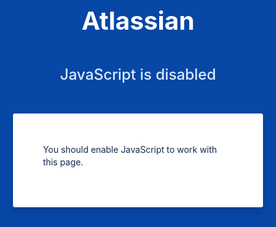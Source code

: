 <!doctype html><html lang="en"><head><meta charset="utf-8"><meta http-equiv="X-UA-Compatible" content="IE=edge"><meta name="viewport" content="width=device-width,initial-scale=1"><meta name="description" content="Log in to Jira, Confluence, and all other Atlassian Cloud products here. Not an Atlassian user? Sign up for free."><meta name="google-site-verification" content="HNNnCkeVQ-w56fqPpX2TTEMRmta5QJ-bDunwoaUep-o"><meta name="" content=""><meta name="" content=""><link rel="shortcut icon" href="https://aid-frontend.prod.atl-paas.net/atlassian-id/front-end/5.0.250/favicon.ico"><link rel="preconnect" href="https://fonts.gstatic.com" crossorigin><link rel="preconnect" href="https://t.castle.io"><link rel="preconnect" href="https://api.segment.io" crossorigin><link rel="preconnect" href="https://accounts.google.com"><link rel="preconnect" href="https://sentry.io" crossorigin><title>Log in with Atlassian account</title><style>.grecaptcha-badge{visibility:hidden}.scriptLoadError{display:flex;align-content:center;background-color:#0747a6;position:absolute;top:0;left:0;width:100%;height:100%;font-size:14px;font-style:normal;font-weight:400;line-height:1.42857142857143;letter-spacing:-.005em;font-family:-apple-system,BlinkMacSystemFont,Segoe UI,Roboto,Oxygen,Ubuntu,Fira Sans,Droid Sans,Helvetica Neue,sans-serif}.scriptLoadError .container{color:#fff;margin:0 auto;align-items:center;display:flex;flex-direction:column}.scriptLoadError .content{background:#fff;border-radius:3px;box-shadow:0 10px 10px rgba(0,0,0,.1);box-sizing:border-box;color:#172b4d;padding:48px;width:400px}.scriptLoadError .content{margin-top:48px}.scriptLoadError .content p:first-child{margin-top:0}.scriptLoadError .content a{text-decoration:none;color:#0052cc}.scriptLoadError .logo{margin-top:48px;margin-bottom:0;font-size:40px;line-height:48px}.scriptLoadError .heading{color:#deebff;font-size:24px;font-weight:500;line-height:28px;margin-top:48px}</style><script src="https://metal.prod.atl-paas.net/1.24.0/metal-head.min.js"></script><link href="https://aid-frontend.prod.atl-paas.net/atlassian-id/front-end/5.0.250/static/css/39.9dfe180a.chunk.css" rel="stylesheet"></head><body data-app-state="{&quot;appConfig&quot;:{&quot;auth0Config&quot;:{&quot;callbackUrl&quot;:&quot;https://id.atlassian.com/login/callback&quot;,&quot;clientId&quot;:&quot;tDP5by46cc3gEck7d2vbHZsqsfrDK6t9&quot;,&quot;domain&quot;:&quot;auth.atlassian.com&quot;,&quot;tenant&quot;:&quot;atlassian-account-prod&quot;,&quot;tokenIssuer&quot;:&quot;https://atlassian-account-prod.pus2.auth0.com&quot;},&quot;bitbucketSignupUrl&quot;:&quot;https://bitbucket.org/account/signup&quot;,&quot;bitbucketSignupUrlOverrideEnabled&quot;:false,&quot;castleAppId&quot;:&quot;337683121243755&quot;,&quot;googleAuthClientId&quot;:&quot;596149463257-9oquqfivs9on8t8erq23c8qso6vk3cp1.apps.googleusercontent.com&quot;,&quot;marketingConsentApiUrl&quot;:&quot;https://preferences.atlassian.com/rest&quot;,&quot;recaptchaEnable&quot;:true,&quot;recaptchaEnterpriseCheckboxKeySite&quot;:&quot;6LfnteAZAAAAAH3vsGy_TA6P6wBH6jtbMqAeVI8k&quot;,&quot;recaptchaEnterpriseInvisibleKeySite&quot;:&quot;6LcTpeAZAAAAACEXJuZmTp5YVTOUVXnN3TYR_fLM&quot;,&quot;segmentIoKey&quot;:&quot;cb2egpwag7&quot;,&quot;sentryUrl&quot;:&quot;https://71e54c28be0d49f0bcd732ab30f35faa@sentry.io/275199&quot;,&quot;contextPath&quot;:&quot;&quot;},&quot;locale&quot;:&quot;en-US&quot;,&quot;csrfToken&quot;:&quot;748d63e1-46ea-4ee4-8ba3-da61cc63ad66&quot;,&quot;featureFlags&quot;:{&quot;aid_signup.microsoft.auth.enabled&quot;:true,&quot;aid_signup.apple.auth.enabled&quot;:true,&quot;aid_signup.apple.show.hidden.email.warning.enabled&quot;:true,&quot;aid_signup.recaptcha_enterprise.enabled&quot;:true,&quot;aid_signup.disallow.bitbucket.username.login&quot;:true,&quot;sign-in-with-slack.enabled&quot;:true,&quot;aid-frontend.use-cobranding-object&quot;:false},&quot;cobranding&quot;:{&quot;application&quot;:&quot;bitbucket&quot;,&quot;derivedApplication&quot;:&quot;bitbucket&quot;},&quot;microbranding&quot;:{&quot;application&quot;:&quot;bitbucket&quot;},&quot;login&quot;:{}}"><div id="root"><noscript><div class="scriptLoadError"><div class="container"><h1 class="logo">Atlassian</h1><div class="heading">JavaScript is disabled</div><div class="content"><p>You should enable JavaScript to work with this page.</p></div></div></div></noscript><div id="javaScriptLoadError" style="display:none"><div class="scriptLoadError"><div class="container"><h1 class="logo">Atlassian</h1><div class="heading">JavaScript load error</div><div class="content"><p>We tried to load scripts but something went wrong.</p><p>Please make sure that your network settings allow you to download scripts from the following domain:</p><p><b>https://aid-frontend.prod.atl-paas.net/atlassian-id/front-end/5.0.250</b></p></div></div></div></div></div><script>var mfaServerUrl="",ticket="",requestToken="",postActionURL="",userData={userId:"",email:"",friendlyUserId:"",tenant:"",tenantFriendlyName:""},globalTrackingId="";window.onload=function(){document.getElementById("javaScriptLoadError")&&(document.getElementById("javaScriptLoadError").style.display="block")}</script><script>!function(e){function t(t){for(var n,c,f=t[0],i=t[1],u=t[2],l=0,s=[];l<f.length;l++)c=f[l],Object.prototype.hasOwnProperty.call(a,c)&&a[c]&&s.push(a[c][0]),a[c]=0;for(n in i)Object.prototype.hasOwnProperty.call(i,n)&&(e[n]=i[n]);for(d&&d(t);s.length;)s.shift()();return o.push.apply(o,u||[]),r()}function r(){for(var e,t=0;t<o.length;t++){for(var r=o[t],n=!0,f=1;f<r.length;f++){var i=r[f];0!==a[i]&&(n=!1)}n&&(o.splice(t--,1),e=c(c.s=r[0]))}return e}var n={},a={38:0},o=[];function c(t){if(n[t])return n[t].exports;var r=n[t]={i:t,l:!1,exports:{}};return e[t].call(r.exports,r,r.exports,c),r.l=!0,r.exports}c.e=function(e){var t=[],r=a[e];if(0!==r)if(r)t.push(r[2]);else{var n=new Promise((function(t,n){r=a[e]=[t,n]}));t.push(r[2]=n);var o,f=document.createElement("script");f.charset="utf-8",f.timeout=120,c.nc&&f.setAttribute("nonce",c.nc),f.src=function(e){return c.p+"static/js/"+({27:"cancel.account.delete",28:"delete.request.confirmation",29:"expired.password",30:"inactive.account",31:"login",33:"mfa",34:"mfa.apps",35:"mfa.enrollment",36:"multi.factor",37:"pending.deletion"}[e]||e)+"."+{0:"d5ca44c5",1:"d388a2da",2:"11c2c1e6",3:"b9e83909",4:"4d5ea6a0",5:"08027ca7",6:"2888bff1",7:"09fd183a",8:"d39b8328",9:"ec18b746",10:"572a7df5",11:"f52a4e21",12:"84350c55",13:"46e34ed4",14:"47a31598",15:"b3f43e37",16:"35945b65",17:"6b822e58",18:"5a26a28e",19:"816f97e0",20:"12441bbf",21:"c1a92e62",22:"32421714",23:"873e3163",24:"9fc2cf40",25:"d87189c0",26:"006cca7a",27:"175e3245",28:"d0deb9ff",29:"84d11655",30:"7e2a3b0a",31:"1cda67af",33:"7aca2089",34:"01738d5f",35:"0df708a9",36:"b15b8f50",37:"75333356",40:"1b6e5f4b",41:"82990183",42:"ddc49414",43:"1f7576aa"}[e]+".chunk.js"}(e);var i=new Error;o=function(t){f.onerror=f.onload=null,clearTimeout(u);var r=a[e];if(0!==r){if(r){var n=t&&("load"===t.type?"missing":t.type),o=t&&t.target&&t.target.src;i.message="Loading chunk "+e+" failed.\n("+n+": "+o+")",i.name="ChunkLoadError",i.type=n,i.request=o,r[1](i)}a[e]=void 0}};var u=setTimeout((function(){o({type:"timeout",target:f})}),12e4);f.onerror=f.onload=o,document.head.appendChild(f)}return Promise.all(t)},c.m=e,c.c=n,c.d=function(e,t,r){c.o(e,t)||Object.defineProperty(e,t,{enumerable:!0,get:r})},c.r=function(e){"undefined"!=typeof Symbol&&Symbol.toStringTag&&Object.defineProperty(e,Symbol.toStringTag,{value:"Module"}),Object.defineProperty(e,"__esModule",{value:!0})},c.t=function(e,t){if(1&t&&(e=c(e)),8&t)return e;if(4&t&&"object"==typeof e&&e&&e.__esModule)return e;var r=Object.create(null);if(c.r(r),Object.defineProperty(r,"default",{enumerable:!0,value:e}),2&t&&"string"!=typeof e)for(var n in e)c.d(r,n,function(t){return e[t]}.bind(null,n));return r},c.n=function(e){var t=e&&e.__esModule?function(){return e.default}:function(){return e};return c.d(t,"a",t),t},c.o=function(e,t){return Object.prototype.hasOwnProperty.call(e,t)},c.p="https://aid-frontend.prod.atl-paas.net/atlassian-id/front-end/5.0.250/",c.oe=function(e){throw console.error(e),e};var f=this["webpackJsonpaid-frontend"]=this["webpackJsonpaid-frontend"]||[],i=f.push.bind(f);f.push=t,f=f.slice();for(var u=0;u<f.length;u++)t(f[u]);var d=i;r()}([])</script><script src="https://aid-frontend.prod.atl-paas.net/atlassian-id/front-end/5.0.250/static/js/39.c2291268.chunk.js"></script><script src="https://aid-frontend.prod.atl-paas.net/atlassian-id/front-end/5.0.250/static/js/main.23d1bb21.chunk.js"></script></body></html>